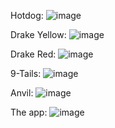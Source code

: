 Hotdog:
![image](https://github.com/JackAndJillFell/StarTheme_Theme_Repo/assets/119034131/4181f510-22bc-4268-9905-347d6e1592bc)

Drake Yellow:
![image](https://github.com/JackAndJillFell/StarTheme_Theme_Repo/assets/119034131/eeaf9c32-2ae7-4205-962e-20123b483fa2)

Drake Red:
![image](https://github.com/JackAndJillFell/StarTheme_Theme_Repo/assets/119034131/0138835a-0d94-46b7-be10-7ead4d6b3067)

9-Tails:
![image](https://github.com/JackAndJillFell/StarTheme_Theme_Repo/assets/119034131/c2ebae4f-e997-45b6-a0ea-c32e9a3ffc44)

Anvil:
![image](https://github.com/user-attachments/assets/39debbfd-d2d7-4b68-b39d-1a73113d884d)

The app:
![image](https://github.com/JackAndJillFell/StarTheme_Theme_Repo/assets/119034131/84bd4d62-31ad-41a6-944e-fc17d7380d26)

